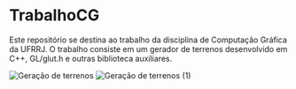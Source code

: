 # TrabalhoCG

Este repositório se destina ao trabalho da disciplina de Computação Gráfica da UFRRJ. O trabalho consiste em um gerador de terrenos desenvolvido em C++, GL/glut.h e outras biblioteca auxiliares.

![Geração de terrenos](https://user-images.githubusercontent.com/9852787/57246224-1cb7ae00-7013-11e9-8c2a-596421400b92.png)
![Geração de terrenos (1)](https://user-images.githubusercontent.com/9852787/57246231-2214f880-7013-11e9-8c2b-1aa7bdb98159.png)

